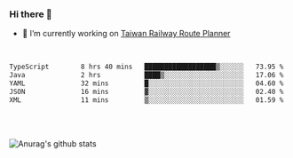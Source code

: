 ### Hi there 👋

- 🔭 I’m currently working on [Taiwan Railway Route Planner](https://github.com/Taiwan-Railway-Route-Planner)

<br/>

<!--START_SECTION:waka-->

```txt
TypeScript        8 hrs 40 mins   ██████████████████▒░░░░░░   73.95 %
Java              2 hrs           ████▒░░░░░░░░░░░░░░░░░░░░   17.06 %
YAML              32 mins         █░░░░░░░░░░░░░░░░░░░░░░░░   04.60 %
JSON              16 mins         ▓░░░░░░░░░░░░░░░░░░░░░░░░   02.40 %
XML               11 mins         ▒░░░░░░░░░░░░░░░░░░░░░░░░   01.59 %
```

<!--END_SECTION:waka-->

<br/>
<br/>

![Anurag's github stats](https://github-readme-stats.vercel.app/api?username=DepickereSven&show_icons=true&theme=tokyonight)



<!--
**DepickereSven/DepickereSven** is a ✨ _special_ ✨ repository because its `README.md` (this file) appears on your GitHub profile.

Here are some ideas to get you started:

- 🔭 I’m currently working on ...
- 🌱 I’m currently learning ...
- 👯 I’m looking to collaborate on ...
- 🤔 I’m looking for help with ...
- 💬 Ask me about ...
- 📫 How to reach me: ...
- 😄 Pronouns: ...
- ⚡ Fun fact: ...
-->
